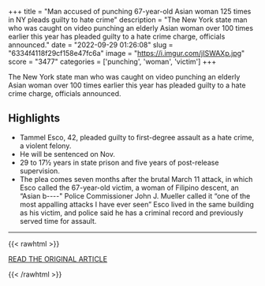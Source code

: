 +++
title = "Man accused of punching 67-year-old Asian woman 125 times in NY pleads guilty to hate crime"
description = "The New York state man who was caught on video punching an elderly Asian woman over 100 times earlier this year has pleaded guilty to a hate crime charge, officials announced."
date = "2022-09-29 01:26:08"
slug = "6334f4118f29cf158e47fc6a"
image = "https://i.imgur.com/jISWAXp.jpg"
score = "3477"
categories = ['punching', 'woman', 'victim']
+++

The New York state man who was caught on video punching an elderly Asian woman over 100 times earlier this year has pleaded guilty to a hate crime charge, officials announced.

## Highlights

- Tammel Esco, 42, pleaded guilty to first-degree assault as a hate crime, a violent felony.
- He will be sentenced on Nov.
- 29 to 17½ years in state prison and five years of post-release supervision.
- The plea comes seven months after the brutal March 11 attack, in which Esco called the 67-year-old victim, a woman of Filipino descent, an “Asian b----" Police Commissioner John J. Mueller called it “one of the most appalling attacks I have ever seen” Esco lived in the same building as his victim, and police said he has a criminal record and previously served time for assault.

---

{{< rawhtml >}}
  <p class="article-category">
    <a target="_blank" href="https://www.nbcnews.com/news/asian-america/man-accused-punching-67-year-old-asian-woman-125-ny-pleads-guilty-hate-rcna49744">READ THE ORIGINAL ARTICLE</a>
  </p>
{{< /rawhtml >}}
